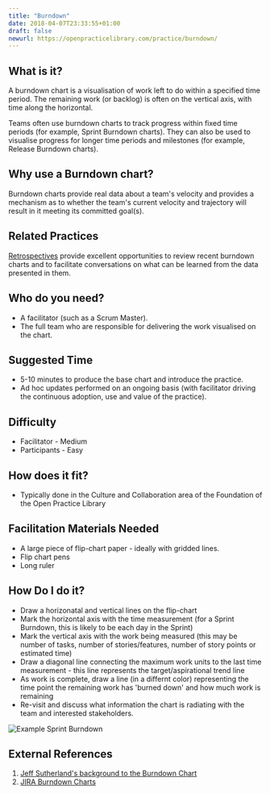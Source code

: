 ```yaml
---
title: "Burndown"
date: 2018-04-07T23:33:55+01:00
draft: false
newurl: https://openpracticelibrary.com/practice/burndown/
---
```



## What is it?

A burndown chart is a visualisation of work left to do within a specified time period. The remaining work (or backlog) is often on the vertical axis, with time along the horizontal.

Teams often use burndown charts to track progress within fixed time periods (for example, Sprint Burndown charts). They can also be used to visualise progress for longer time periods and milestones (for example, Release Burndown charts).


## Why use a Burndown chart?

Burndown charts provide real data about a team's velocity and provides a mechanism as to whether the team's current velocity and trajectory will result in it meeting its committed goal(s).


## Related Practices

[Retrospectives](/practices/realtime-retrospective/) provide excellent opportunities to review recent burndown charts and to facilitate conversations on what can be learned from the data presented in them.


## Who do you need?

- A facilitator (such as a Scrum Master).
- The full team who are responsible for delivering the work visualised on the chart.


## Suggested Time

- 5-10 minutes to produce the base chart and introduce the practice.
- Ad hoc updates performed on an ongoing basis (with facilitator driving the continuous adoption, use and value of the practice).


## Difficulty

- Facilitator - Medium
- Participants - Easy

## How does it fit?

- Typically done in the Culture and Collaboration area of the Foundation of the Open Practice Library

## Facilitation Materials Needed

- A large piece of flip-chart paper - ideally with gridded lines.
- Flip chart pens
- Long ruler


## How Do I do it?

- Draw a horizonatal and vertical lines on the flip-chart
- Mark the horizontal axis with the time measurement (for a Sprint Burndown, this is likely to be each day in the Sprint)
- Mark the vertical axis with the work being measured (this may be number of tasks, number of stories/features, number of story points or estimated time)
- Draw a diagonal line connecting the maximum work units to the last time measurement - this line represents the target/aspirational trend line
- As work is complete, draw a line (in a differnt color) representing the time point the remaining work has 'burned down' and how much work is remaining
- Re-visit and discuss what information the chart is radiating with the team and interested stakeholders.

![Example Sprint Burndown](/images/burndown.png)

## External References

1. [Jeff Sutherland's background to the Burndown Chart](https://www.youtube.com/watch?v=HV76WzqpSI0)
2. [JIRA Burndown Charts](https://www.atlassian.com/agile/tutorials/burndown-charts)
